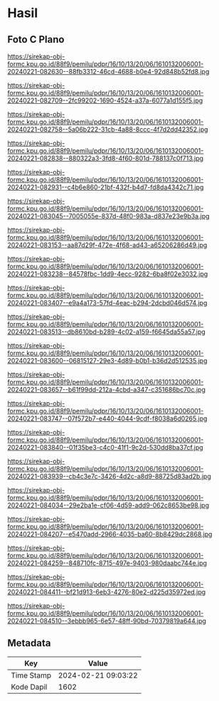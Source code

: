 # Hasil

## Foto C Plano

https://sirekap-obj-formc.kpu.go.id/88f9/pemilu/pdpr/16/10/13/20/06/1610132006001-20240221-082630--88fb3312-46cd-4688-b0e4-92d848b52fd8.jpg

https://sirekap-obj-formc.kpu.go.id/88f9/pemilu/pdpr/16/10/13/20/06/1610132006001-20240221-082709--2fc99202-1690-4524-a37a-6077a1d155f5.jpg

https://sirekap-obj-formc.kpu.go.id/88f9/pemilu/pdpr/16/10/13/20/06/1610132006001-20240221-082758--5a06b222-31cb-4a88-8ccc-4f7d2dd42352.jpg

https://sirekap-obj-formc.kpu.go.id/88f9/pemilu/pdpr/16/10/13/20/06/1610132006001-20240221-082838--880322a3-3fd8-4f60-801d-788137c0f713.jpg

https://sirekap-obj-formc.kpu.go.id/88f9/pemilu/pdpr/16/10/13/20/06/1610132006001-20240221-082931--c4b6e860-21bf-432f-b4d7-fd8da4342c71.jpg

https://sirekap-obj-formc.kpu.go.id/88f9/pemilu/pdpr/16/10/13/20/06/1610132006001-20240221-083045--7005055e-837d-48f0-983a-d837e23e9b3a.jpg

https://sirekap-obj-formc.kpu.go.id/88f9/pemilu/pdpr/16/10/13/20/06/1610132006001-20240221-083153--aa87d29f-472e-4f68-ad43-a65206286d49.jpg

https://sirekap-obj-formc.kpu.go.id/88f9/pemilu/pdpr/16/10/13/20/06/1610132006001-20240221-083238--84578fbc-1dd9-4ecc-9282-6ba8f02e3032.jpg

https://sirekap-obj-formc.kpu.go.id/88f9/pemilu/pdpr/16/10/13/20/06/1610132006001-20240221-083407--e9a4a173-57fd-4eac-b294-2dcbd046d574.jpg

https://sirekap-obj-formc.kpu.go.id/88f9/pemilu/pdpr/16/10/13/20/06/1610132006001-20240221-083513--db8610bd-b289-4c02-a159-f6645da55a57.jpg

https://sirekap-obj-formc.kpu.go.id/88f9/pemilu/pdpr/16/10/13/20/06/1610132006001-20240221-083600--06815127-29e3-4d89-b0b1-b36d2d512535.jpg

https://sirekap-obj-formc.kpu.go.id/88f9/pemilu/pdpr/16/10/13/20/06/1610132006001-20240221-083657--b61f99dd-212a-4cbd-a347-c351686bc70c.jpg

https://sirekap-obj-formc.kpu.go.id/88f9/pemilu/pdpr/16/10/13/20/06/1610132006001-20240221-083747--07f572b7-e440-4044-9cdf-f8038a6d0265.jpg

https://sirekap-obj-formc.kpu.go.id/88f9/pemilu/pdpr/16/10/13/20/06/1610132006001-20240221-083840--01f35be3-c4c0-41f1-9c2d-530dd8ba37cf.jpg

https://sirekap-obj-formc.kpu.go.id/88f9/pemilu/pdpr/16/10/13/20/06/1610132006001-20240221-083939--cb4c3e7c-3426-4d2c-a8d9-88725d83ad2b.jpg

https://sirekap-obj-formc.kpu.go.id/88f9/pemilu/pdpr/16/10/13/20/06/1610132006001-20240221-084034--29e2ba1e-cf06-4d59-add9-062c8653be98.jpg

https://sirekap-obj-formc.kpu.go.id/88f9/pemilu/pdpr/16/10/13/20/06/1610132006001-20240221-084207--e5470add-2966-4035-ba60-8b8429dc2868.jpg

https://sirekap-obj-formc.kpu.go.id/88f9/pemilu/pdpr/16/10/13/20/06/1610132006001-20240221-084259--848710fc-8715-497e-9403-980daabc744e.jpg

https://sirekap-obj-formc.kpu.go.id/88f9/pemilu/pdpr/16/10/13/20/06/1610132006001-20240221-084411--bf21d913-6eb3-4276-80e2-d225d35972ed.jpg

https://sirekap-obj-formc.kpu.go.id/88f9/pemilu/pdpr/16/10/13/20/06/1610132006001-20240221-084510--3ebbb965-6e57-48ff-90bd-70379819a644.jpg


## Metadata

| Key        | Value               |
| ---------- | ------------------- |
| Time Stamp | 2024-02-21 09:03:22 |
| Kode Dapil | 1602                |




